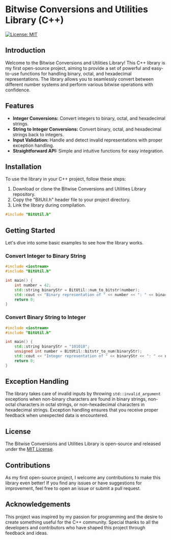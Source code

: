 # Bitwise Conversions and Utilities Library (C++)

[![License: MIT](https://img.shields.io/badge/License-MIT-blue.svg)](https://opensource.org/licenses/MIT)

## Introduction

Welcome to the Bitwise Conversions and Utilities Library! This C++ library is my first open-source project, aiming to provide a set of powerful and easy-to-use functions for handling binary, octal, and hexadecimal representations. The library allows you to seamlessly convert between different number systems and perform various bitwise operations with confidence.

## Features

- **Integer Conversions:** Convert integers to binary, octal, and hexadecimal strings.
- **String to Integer Conversions:** Convert binary, octal, and hexadecimal strings back to integers.
- **Input Validation:** Handle and detect invalid representations with proper exception handling.
- **Straightforward API:** Simple and intuitive functions for easy integration.

## Installation

To use the library in your C++ project, follow these steps:

1. Download or clone the Bitwise Conversions and Utilities Library repository.
2. Copy the "BitUtil.h" header file to your project directory.
3. Link the library during compilation.

```cpp
#include "BitUtil.h"
```

## Getting Started

Let's dive into some basic examples to see how the library works.

### Convert Integer to Binary String

```cpp
#include <iostream>
#include "BitUtil.h"

int main() {
    int number = 42;
    std::string binaryStr = BitUtil::num_to_bitstr(number);
    std::cout << "Binary representation of " << number << ": " << binaryStr << std::endl;
    return 0;
}
```

### Convert Binary String to Integer

```cpp
#include <iostream>
#include "BitUtil.h"

int main() {
    std::string binaryStr = "101010";
    unsigned int number = BitUtil::bitstr_to_num(binaryStr);
    std::cout << "Integer representation of " << binaryStr << ": " << number << std::endl;
    return 0;
}
```

## Exception Handling

The library takes care of invalid inputs by throwing `std::invalid_argument` exceptions when non-binary characters are found in binary strings, non-octal characters in octal strings, or non-hexadecimal characters in hexadecimal strings. Exception handling ensures that you receive proper feedback when unexpected data is encountered.

## License

The Bitwise Conversions and Utilities Library is open-source and released under the [MIT License](https://opensource.org/licenses/MIT).

## Contributions

As my first open-source project, I welcome any contributions to make this library even better! If you find any issues or have suggestions for improvement, feel free to open an issue or submit a pull request.

## Acknowledgements

This project was inspired by my passion for programming and the desire to create something useful for the C++ community. Special thanks to all the developers and contributors who have shaped this project through feedback and ideas.
